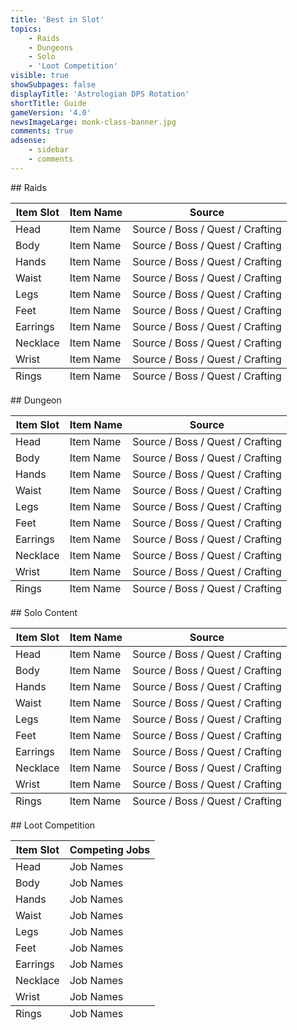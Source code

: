 ```yaml
---
title: 'Best in Slot'
topics:
    - Raids
    - Dungeons
    - Solo
    - 'Loot Competition'
visible: true
showSubpages: false
displayTitle: 'Astrologian DPS Rotation'
shortTitle: Guide
gameVersion: '4.0'
newsImageLarge: monk-class-banner.jpg
comments: true
adsense:
    - sidebar
    - comments
---
```


<div id='raids'></div>
## Raids
<div class='table-responsive'>
    <table class='table table-bordered'>
        <thead>
		<tr>
			<th>Item Slot</th>
			<th>Item Name</th>
            <th>Source</th>
		</tr>
	</thead>
	<tbody>
		<tr>
			<td>Head</td>
            <td>Item Name</td>
            <td>Source / Boss / Quest / Crafting</td>
		</tr>
		<tr>
			<td>Body</td>
			<td>Item Name</td>
            <td>Source / Boss / Quest / Crafting</td>
		</tr>
		<tr>
			<td>Hands</td>
			<td>Item Name</td>
            <td>Source / Boss / Quest / Crafting</td>
		</tr>
        <tr>
			<td>Waist</td>
            <td>Item Name</td>
            <td>Source / Boss / Quest / Crafting</td>
		</tr>
		<tr>
			<td>Legs</td>
			<td>Item Name</td>
            <td>Source / Boss / Quest / Crafting</td>
		</tr>
		<tr>
			<td>Feet</td>
			<td>Item Name</td>
            <td>Source / Boss / Quest / Crafting</td>
		</tr>
        <tr>
			<td>Earrings</td>
            <td>Item Name</td>
            <td>Source / Boss / Quest / Crafting</td>
		</tr>
		<tr>
			<td>Necklace</td>
			<td>Item Name</td>
            <td>Source / Boss / Quest / Crafting</td>
		</tr>
		<tr>
			<td>Wrist</td>
			<td>Item Name</td>
            <td>Source / Boss / Quest / Crafting</td>
		</tr>
	</tbody>
	<tfoot>
        <tr>
			<td>Rings</td>
			<td>Item Name</td>
            <td>Source / Boss / Quest / Crafting</td>
		</tr>
	</tfoot>
    </table>
</div>

<div id='dungeons'></div>
## Dungeon
<div class='table-responsive'>
    <table class='table table-bordered'>
        <thead>
		<tr>
			<th>Item Slot</th>
			<th>Item Name</th>
            <th>Source</th>
		</tr>
	</thead>
	<tbody>
		<tr>
			<td>Head</td>
            <td>Item Name</td>
            <td>Source / Boss / Quest / Crafting</td>
		</tr>
		<tr>
			<td>Body</td>
			<td>Item Name</td>
            <td>Source / Boss / Quest / Crafting</td>
		</tr>
		<tr>
			<td>Hands</td>
			<td>Item Name</td>
            <td>Source / Boss / Quest / Crafting</td>
		</tr>
        <tr>
			<td>Waist</td>
            <td>Item Name</td>
            <td>Source / Boss / Quest / Crafting</td>
		</tr>
		<tr>
			<td>Legs</td>
			<td>Item Name</td>
            <td>Source / Boss / Quest / Crafting</td>
		</tr>
		<tr>
			<td>Feet</td>
			<td>Item Name</td>
            <td>Source / Boss / Quest / Crafting</td>
		</tr>
        <tr>
			<td>Earrings</td>
            <td>Item Name</td>
            <td>Source / Boss / Quest / Crafting</td>
		</tr>
		<tr>
			<td>Necklace</td>
			<td>Item Name</td>
            <td>Source / Boss / Quest / Crafting</td>
		</tr>
		<tr>
			<td>Wrist</td>
			<td>Item Name</td>
            <td>Source / Boss / Quest / Crafting</td>
		</tr>
	</tbody>
	<tfoot>
        <tr>
			<td>Rings</td>
			<td>Item Name</td>
            <td>Source / Boss / Quest / Crafting</td>
		</tr>
	</tfoot>
    </table>
</div>

<div id='Solo'></div>
## Solo Content
<div class='table-responsive'>
    <table class='table table-bordered'>
        <thead>
		<tr>
			<th>Item Slot</th>
			<th>Item Name</th>
            <th>Source</th>
		</tr>
	</thead>
	<tbody>
		<tr>
			<td>Head</td>
            <td>Item Name</td>
            <td>Source / Boss / Quest / Crafting</td>
		</tr>
		<tr>
			<td>Body</td>
			<td>Item Name</td>
            <td>Source / Boss / Quest / Crafting</td>
		</tr>
		<tr>
			<td>Hands</td>
			<td>Item Name</td>
            <td>Source / Boss / Quest / Crafting</td>
		</tr>
        <tr>
			<td>Waist</td>
            <td>Item Name</td>
            <td>Source / Boss / Quest / Crafting</td>
		</tr>
		<tr>
			<td>Legs</td>
			<td>Item Name</td>
            <td>Source / Boss / Quest / Crafting</td>
		</tr>
		<tr>
			<td>Feet</td>
			<td>Item Name</td>
            <td>Source / Boss / Quest / Crafting</td>
		</tr>
        <tr>
			<td>Earrings</td>
            <td>Item Name</td>
            <td>Source / Boss / Quest / Crafting</td>
		</tr>
		<tr>
			<td>Necklace</td>
			<td>Item Name</td>
            <td>Source / Boss / Quest / Crafting</td>
		</tr>
		<tr>
			<td>Wrist</td>
			<td>Item Name</td>
            <td>Source / Boss / Quest / Crafting</td>
		</tr>
	</tbody>
	<tfoot>
        <tr>
			<td>Rings</td>
			<td>Item Name</td>
            <td>Source / Boss / Quest / Crafting</td>
		</tr>
	</tfoot>
    </table>
</div>

<div id='loot-competition'></div>
## Loot Competition
<div class='table-responsive'>
    <table class='table table-bordered'>
        <thead>
		<tr>
			<th>Item Slot</th>
			<th>Competing Jobs</th>
		</tr>
	</thead>
	<tbody>
		<tr>
			<td>Head</td>
            <td>Job Names</td>
		</tr>
		<tr>
			<td>Body</td>
			<td>Job Names</td>
		</tr>
		<tr>
			<td>Hands</td>
			<td>Job Names</td>
		</tr>
        <tr>
			<td>Waist</td>
            <td>Job Names</td>
		</tr>
		<tr>
			<td>Legs</td>
			<td>Job Names</td>
		</tr>
		<tr>
			<td>Feet</td>
			<td>Job Names</td>
		</tr>
        <tr>
			<td>Earrings</td>
            <td>Job Names</td>
		</tr>
		<tr>
			<td>Necklace</td>
			<td>Job Names</td>
		</tr>
		<tr>
			<td>Wrist</td>
			<td>Job Names</td>
		</tr>
	</tbody>
	<tfoot>
        <tr>
			<td>Rings</td>
			<td>Job Names</td>
		</tr>
	</tfoot>
    </table>
</div>